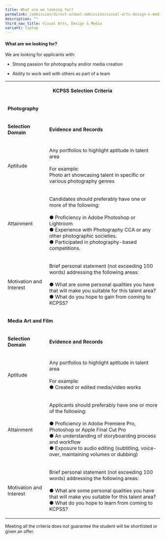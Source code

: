 ```yaml
---
title: What are we looking for?
permalink: /admission/direct-school-admission/visual-arts-design-n-media/what-are-we-looking-for/
description: ""
third_nav_title: Visual Arts, Design & Media
variant: tiptap
---
```

<h4>What are we looking for?</h4>
<p>We are looking for applicants with:</p>
<ul data-tight="true" class="tight">
<li>
<p>Strong passion for photography and/or media creation</p>
</li>
<li>
<p>Ability to work well with others as part of a team</p>
</li>
</ul>
<table>
<tbody>
<tr>
<th rowspan="1" colspan="2">
<p>KCPSS Selection Criteria</p>
</th>
</tr>
<tr>
<td rowspan="1" colspan="2">
<p><strong>Photography</strong>
</p>
</td>
</tr>
<tr>
<td rowspan="1" colspan="1">
<p><strong>Selection Domain</strong>
</p>
</td>
<td rowspan="1" colspan="1">
<p><strong>Evidence and Records</strong>
</p>
</td>
</tr>
<tr>
<td rowspan="1" colspan="1">
<p>Aptitude</p>
</td>
<td rowspan="1" colspan="1">
<p>Any portfolios to highlight aptitude in talent area
<br>
<br>For example:
<br>Photo art showcasing talent in specific or various photography genres</p>
</td>
</tr>
<tr>
<td rowspan="1" colspan="1">
<p>Attainment</p>
</td>
<td rowspan="1" colspan="1">
<p>Candidates should preferably have one or more of the following:
<br>
<br>● Proficiency in Adobe Photoshop or Lightroom
<br>● Experience with Photography CCA or any other photographic societies.
<br>● Participated in photography-based competitions.</p>
</td>
</tr>
<tr>
<td rowspan="1" colspan="1">
<p>Motivation and Interest</p>
</td>
<td rowspan="1" colspan="1">
<p>Brief personal statement (not exceeding 100 words) addressing the following
areas:
<br>
<br>● What are some personal qualities you have that will make you suitable
for this talent area?
<br>● What do you hope to gain from coming to KCPSS?</p>
</td>
</tr>
<tr>
<td rowspan="1" colspan="2">
<p><strong>Media Art and Film</strong>
</p>
</td>
</tr>
<tr>
<td rowspan="1" colspan="1">
<p><strong>Selection Domain</strong>
</p>
</td>
<td rowspan="1" colspan="1">
<p><strong>Evidence and Records</strong>
</p>
</td>
</tr>
<tr>
<td rowspan="1" colspan="1">
<p>Aptitude</p>
</td>
<td rowspan="1" colspan="1">
<p>Any portfolios to highlight aptitude in talent area
<br>
<br>For example:
<br>● Created or edited media/video works</p>
</td>
</tr>
<tr>
<td rowspan="1" colspan="1">
<p>Attainment</p>
</td>
<td rowspan="1" colspan="1">
<p>Applicants should preferably have one or more of the following:
<br>
<br>● Proficiency in Adobe Premiere Pro, Photoshop or Apple Final Cut Pro
<br>● An understanding of storyboarding process and workflow
<br>● Exposure to audio editing (subtitling, voice-over, maintaining volumes
or dubbing)</p>
</td>
</tr>
<tr>
<td rowspan="1" colspan="1">
<p>Motivation and Interest</p>
</td>
<td rowspan="1" colspan="1">
<p>Brief personal statement (not exceeding 100 words) addressing the following
areas:
<br>
<br>● What are some personal qualities you have that will make you suitable
for this talent area?
<br>● What do you hope to learn from coming to KCPSS?</p>
</td>
</tr>
</tbody>
</table>
<p>Meeting all the criteria does not guarantee the student will be shortlisted
or given an offer.</p>